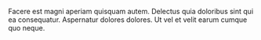 Facere est magni aperiam quisquam autem. Delectus quia doloribus sint qui ea consequatur. Aspernatur dolores dolores. Ut vel et velit earum cumque quo neque.